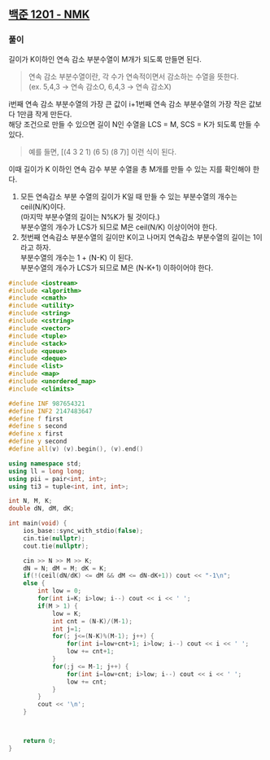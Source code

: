 ## [백준 1201 - NMK](https://www.acmicpc.net/problem/1201)

### 풀이
길이가 K이하인 연속 감소 부분수열이 M개가 되도록 만들면 된다.<br/>
> 연속 감소 부분수열이란, 각 수가 연속적이면서 감소하는 수열을 뜻한다.<br/>
> (ex. 5,4,3 -> 연속 감소O, 6,4,3 -> 연속 감소X)<br/>

i번째 연속 감소 부분수열의 가장 큰 값이 i+1번째 연속 감소 부분수열의 가장 작은 값보다 1만큼 작게 만든다.<br/>
해당 조건으로 만들 수 있으면 길이 N인 수열을 LCS = M, SCS = K가 되도록 만들 수 있다.
> 예를 들면, [(4 3 2 1) (6 5) (8 7)] 이런 식이 된다. 

이때 길이가 K 이하인 연속 감수 부분 수열을 총 M개를 만들 수 있는 지를 확인해야 한다.<br/>
1. 모든 연속감소 부분 수열의 길이가 K일 때 만들 수 있는 부분수열의 개수는 ceil(N/K)이다.<br/>
   (마지막 부분수열의 길이는 N%K가 될 것이다.)<br/>
   부분수열의 개수가 LCS가 되므로 M은 ceil(N/K) 이상이어야 한다.
2. 첫번째 연속감소 부분수열의 길이만 K이고 나머지 연속감소 부분수열의 길이는 1이라고 하자.<br/>
   부분수열의 개수는 1 + (N-K) 이 된다.<br/>
   부분수열의 개수가 LCS가 되므로 M은 (N-K+1) 이하이어야 한다.

```c++
#include <iostream>
#include <algorithm>
#include <cmath>
#include <utility>
#include <string>
#include <cstring>
#include <vector>
#include <tuple>
#include <stack>
#include <queue>
#include <deque>
#include <list>
#include <map>
#include <unordered_map>
#include <climits>

#define INF 987654321
#define INF2 2147483647
#define f first
#define s second
#define x first
#define y second
#define all(v) (v).begin(), (v).end()

using namespace std;
using ll = long long;
using pii = pair<int, int>;
using ti3 = tuple<int, int, int>;

int N, M, K;
double dN, dM, dK;

int main(void) {
    ios_base::sync_with_stdio(false);
    cin.tie(nullptr);
    cout.tie(nullptr);

    cin >> N >> M >> K;
    dN = N; dM = M; dK = K;
    if(!(ceil(dN/dK) <= dM && dM <= dN-dK+1)) cout << "-1\n";
    else {
        int low = 0;
        for(int i=K; i>low; i--) cout << i << ' ';
        if(M > 1) {
            low = K;
            int cnt = (N-K)/(M-1);
            int j=1;
            for(; j<=(N-K)%(M-1); j++) {
                for(int i=low+cnt+1; i>low; i--) cout << i << ' ';
                low += cnt+1;
            }
            for(;j <= M-1; j++) {
                for(int i=low+cnt; i>low; i--) cout << i << ' ';
                low += cnt;
            }
        }
        cout << '\n';
    }



    return 0;
}
```
